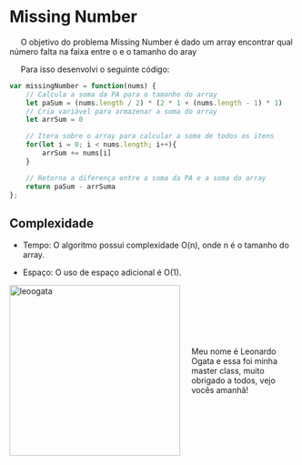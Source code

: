 # Missing Number

&nbsp;&nbsp;&nbsp;&nbsp; O objetivo do problema Missing Number é dado um array encontrar qual número falta na faixa entre o e o tamanho do aray

&nbsp;&nbsp;&nbsp;&nbsp; Para isso desenvolvi o seguinte código: 

```javascript
var missingNumber = function(nums) {
    // Calcula a soma da PA para o tamanho do array
    let paSum = (nums.length / 2) * (2 * 1 + (nums.length - 1) * 1)
    // Cria variável para armazenar a soma do array
    let arrSum = 0

    // Itera sobre o array para calcular a soma de todos os itens
    for(let i = 0; i < nums.length; i++){
        arrSum += nums[i]
    }

    // Retorna a diferença entre a soma da PA e a soma do array
    return paSum - arrSuma
};
```

## Complexidade
- Tempo: O algoritmo possui complexidade O(n), onde n é o tamanho do array.

- Espaço: O uso de espaço adicional é O(1).

<div style="display: flex; align-items: center; justify-content: center;">
    <img src="leoogata35.jpg" alt="leoogata" style="width: 300px; height: auto; margin-right: 20px;">
    <div>
        <p>Meu nome é Leonardo Ogata e essa foi minha master class, muito obrigado a todos, vejo vocês amanhã!</p>
    </div>
</div>
